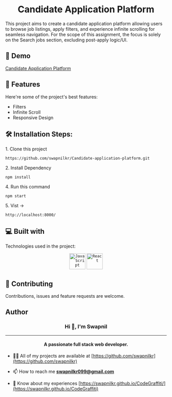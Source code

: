 <h1 align="center" id="title">Candidate Application Platform</h1>

<p id="description">This project aims to create a candidate application platform allowing users to browse job listings, apply filters, and experience infinite scrolling for seamless navigation. For the scope of this assignment, the focus is solely on the Search jobs section, excluding post-apply logic/UI.</p>

<h2>🚀 Demo</h2>

<a href="https://swapnilkr.github.io/Candidate-application-platform/">Candidate Application Platform</a>

<h2>🧐 Features</h2>

Here're some of the project's best features:

*   Filters
*   Infinite Scroll
*   Responsive Design

<h2>🛠️ Installation Steps:</h2>

<p>1. Clone this project</p>

```
https://github.com/swapnilkr/Candidate-application-platform.git
```

<p>2. Install Dependency</p>

```
npm install
```

<p>4. Run this command</p>

```
npm start
```

<p>5. Vist -&gt;</p>

```
http://localhost:8000/
```


<h2>💻 Built with</h2>

Technologies used in the project:
<div align="center">
	<code><img width="50" src="https://user-images.githubusercontent.com/25181517/117447155-6a868a00-af3d-11eb-9cfe-245df15c9f3f.png" alt="JavaScript" title="JavaScript"/></code>
	<code><img width="50" src="https://user-images.githubusercontent.com/25181517/183897015-94a058a6-b86e-4e42-a37f-bf92061753e5.png" alt="React" title="React"/></code>
</div>

  
<h2><g-emoji class="g-emoji" alias="handshake" fallback-src="https://github.githubassets.com/images/icons/emoji/unicode/1f91d.png">🤝</g-emoji> Contributing </h2>
Contributions, issues and feature requests are welcome.

<h2> Author </h2>
<h3 align="center">Hi 👋, I'm Swapnil</h3>
<hr>
<h4 align="center">A passionate full stack web developer.</h4>

- 👨‍💻 All of my projects are available at [https://github.com/swapnilkr](https://github.com/swapnilkr)

- 📫 How to reach me **swapnilkr099@gmail.com**

- 📄 Know about my experiences [https://swapnilkr.github.io/CodeGraffiti/](https://swapnilkr.github.io/CodeGraffiti)
